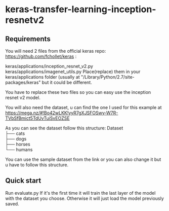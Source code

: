 # keras-transfer-learning-inception-resnetv2
## Requirements
You will need 2 files from the official keras repo: https://github.com/fchollet/keras :

keras/applications/inception_resnet_v2.py
keras/applications/imagenet_utils.py
Place(replace) them in your keras/applications folder (usually at "/Library/Python/2.7/site-packages/keras" but it could be different.

You have to replace these two files so you can easy use the inception resnet v2 model.

You will also need the dataset, u can find the one I used for this example at 
https://mega.nz/#!Bo42wLKK!yyR7gXJSFOSwy-W7R-TVbSfBmict5TdUvTuiSvEOZSE

As you can see the dataset follow this structure:
Dataset  
 ├── cats  
 ├── dogs  
 ├── horses  
 └── humans  

You can use the sample dataset from the link or you can also change it but u have to follow this structure.

## Quick start
Run evaluate.py
If it's the first time it will train the last layer of the model with the dataset you choose.
Otherwise it will just load the model previously saved.
